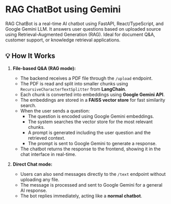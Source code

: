 # RAG ChatBot using Gemini
RAG ChatBot is a real-time AI chatbot using FastAPI, React/TypeScript, and Google Gemini LLM.
It answers user questions based on uploaded source using Retrieval-Augmented Generation (RAG).
Ideal for document Q&A, customer support, or knowledge retrieval applications.

## 💡 How It Works
 
1. **File-based Q&A (RAG mode):**
   - The backend receives a PDF file through the `/upload` endpoint.
   - The PDF is read and split into smaller chunks using `RecursiveCharacterTextSplitter` from **LangChain**.
   - Each chunk is converted into embeddings using **Google Gemini API**.
   - The embeddings are stored in a **FAISS vector store** for fast similarity search.
   - When the user sends a question:
     - The question is encoded using Google Gemini embeddings.
     - The system searches the vector store for the most relevant chunks.
     - A prompt is generated including the user question and the retrieved context.
     - The prompt is sent to Google Gemini to generate a response.
   - The chatbot returns the response to the frontend, showing it in the chat interface in real-time.

2. **Direct Chat mode:**
   - Users can also send messages directly to the `/text` endpoint without uploading any file.
   - The message is processed and sent to Google Gemini for a general AI response.
   - The bot replies immediately, acting like a **normal chatbot**.

